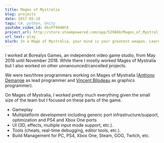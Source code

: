 ```yaml
---
title: Mages of Mystralia
blog: projects
date: 2017-05-18
tags: C#, python, Unity
youtube_video_id: 6bsPf994Nt0
project_url: http://store.steampowered.com/app/529660/Mages_of_Mystralia/
url_text: play
blurb: In a Mage of Mystralia, your mind is your greatest weapon. Learn the ways of magic and design your own spells to fight enemies, navigate treacherous terrain, and right past wrongs in the kingdom of Mystralia.
---
```

I worked at Borealys Games, an independent video game studio, from May 2016 until November 2018. While there I mostly worked Mages of Mystralia but I also worked on other unnanounced/cancelled projects.

We were two/three programmers working on Mages of Mystralia ([Anthony Demange](https://www.linkedin.com/in/anthonydemange/) as lead programmer and [Vincent Bilodeau](https://www.linkedin.com/in/vincentbilodeau/) as graphics programmer).

On Mages of Mystralia, I worked pretty much everything given the small size of the team but I focused on these parts of the game.
- Gameplay
- Multiplatform development including generic port infrastructure/support, optimization and PS4 and Xbox One ports
- UI (3D, effects, multiple input mode support, etc.).
- Tools (cheats, real-time debugging, editor tools, etc.).
- Build Management for PC, PS4, Xbox One, Steam, GOG, Twitch, etc.
